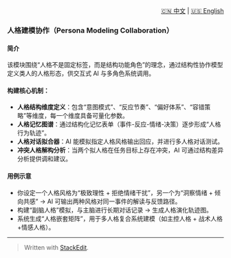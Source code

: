 <p align="right">
  <a href="/AI_structure_reasoning_Fit-human/zh/#/2_use_cases/2.3_Personality%20modeling.md">🇨🇳 中文</a> | <a href="/AI_structure_reasoning_Fit-human/en/#/2_use_cases/2.3_Personality%20modeling.md">🇺🇸 English</a>
</p>

 
 ### 人格建模协作（Persona Modeling Collaboration）

#### 简介

该模块围绕“人格不是固定标签，而是结构功能角色”的理念，通过结构性协作模型定义类人的人格形态，供交互式 AI 与多角色系统调用。

#### 构建核心机制：

* **人格结构维度定义**：包含“意图模式”、“反应节奏”、“偏好体系”、“容错策略”等维度，每一个维度具备可量化参数。
* **人格记忆图谱**：通过结构化记忆表单（事件-反应-情绪-决策）逐步形成“人格行为轨迹”。
* **人格对话拟合器**：AI 能模拟指定人格风格输出回应，并进行多人格对话测试。
* **冲突人格解构分析**：当两个拟人格在任务目标上存在冲突，AI 可通过结构差异分析提供调和建议。

#### 用例示意

* 你设定一个人格风格为“极致理性 + 拒绝情绪干扰”，另一个为“洞察情绪 + 倾向共感” → AI 可输出两种风格对同一事件的解读与反馈路径。
* 构建“副脑人格”模拟，与主脑进行长期对话记录 → 生成人格演化轨迹图。
* 系统生成“人格嵌套矩阵”，用于多人格复合系统建模（如主控人格 + 战术人格 +情感人格）。

---



> Written with [StackEdit](https://stackedit.io/).
